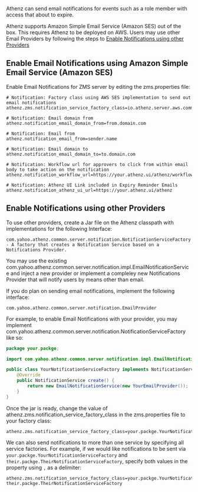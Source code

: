 Athenz can send email notifications for events such as a role member with access that about to expire.

Athenz supports Amazon Simple Email Service (Amazon SES) out of the box. This requires Athenz to be deployed on AWS.
Users may use other Email Providers by following the steps to [Enable Notifications using other Providers](#enable-notifications-using-other-providers)

## Enable Email Notifications using Amazon Simple Email Service (Amazon SES)

Enable Email Notifications for ZMS server by editing the zms.properties file:

```
# Notification: Factory class using AWS SES implementation to send out email notifications
athenz.zms.notification_service_factory_class=io.athenz.server.aws.common.notification.impl.SESNotificationServiceFactory

# Notification: Email domain from
athenz.notification_email_domain_from=from.domain.com

# Notification: Email from
athenz.notification_email_from=sender.name

# Notification: Email domain to
athenz.notification_email_domain_to=to.domain.com

# Notification: Workflow url for approvers to click from within email body to take action on the notification
athenz.notification_workflow_url=https://your.athenz.ui/athenz/workflow

# Notification: Athenz UI Link included in Expiry Reminder Emails
athenz.notification_athenz_ui_url=https://your.athenz.ui/athenz
```

## Enable Notifications using other Providers

To use other providers, create a Jar file on the Athenz classpath with implementations for the following Interface:

```
com.yahoo.athenz.common.server.notification.NotificationServiceFactory - A factory that creates a Notification Service based on a Notifications Provider.
```

You may use the existing com.yahoo.athenz.common.server.notification.impl.EmailNotificationService and inject a new provider or implement a compleley new Notifications Provider that will notify users by means other than email.

If you do plan on sending email notifications, implement the following interface:

```
com.yahoo.athenz.common.server.notification.EmailProvider
```

For example, to enable Email Notifications with your provider, you may implement com.yahoo.athenz.common.server.notification.NotificationServiceFactory like so:

```java
package your.packge;

import com.yahoo.athenz.common.server.notification.impl.EmailNotificationService;

public class YourNotificationServiceFactory implements NotificationServiceFactory {
    @Override
    public NotificationService create() {
        return new EmailNotificationService(new YourEmailProvider());
    }
}
```
Once the jar is ready, change the value of athenz.zms.notification_service_factory_class in the zms.properties file to your factory class:
```
athenz.zms.notification_service_factory_class=your.packge.YourNotificationServiceFactory
```

We can also send notifications to more than one service by specifying all service factories.
For example, if we would like notifications to be sent via `your.packge.YourNotificationServiceFactory` and
`their.packge.TheirNotificationServiceFactory`, specify both values in the property using `,` as a delimiter:
```
athenz.zms.notification_service_factory_class=your.packge.YourNotificationServiceFactory, their.packge.TheirNotificationServiceFactory
```
